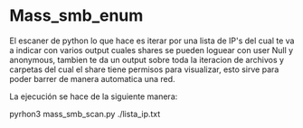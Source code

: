 # Mass_smb_enum
El escaner de python lo que hace es iterar por una lista de IP's del cual te va a indicar con varios output cuales shares se pueden loguear con user Null y anonymous, tambien te da un output sobre toda la iteracion de archivos y carpetas del cual el share tiene permisos para visualizar, esto sirve para poder barrer de manera automatica una red.

La ejecución se hace de la siguiente manera:

pyrhon3 mass_smb_scan.py ./lista_ip.txt

